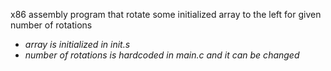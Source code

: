 x86 assembly program that rotate some initialized array to the left for given number of rotations

* *array is initialized in init.s*
* *number of rotations is hardcoded in main.c and it can be changed*
